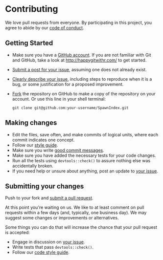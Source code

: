 # Contributing

We love pull requests from everyone.
By participating in this project,
you agree to abide by our [code of conduct](CONDUCT.md).

## Getting Started

* Make sure you have a [GitHub account](https://github.com/signup/free).
If you are not familiar with Git and GitHub,
take a look at <http://happygitwithr.com/> to get started.
* [Submit a post for your issue](https://github.com/grinnellm/SpawnIndex/issues/),
assuming one does not already exist.
* [Clearly describe your issue](ISSUE.md),
including steps to reproduce when it is a bug,
or some justification for a proposed improvement.
* [Fork](https://github.com/grinnellm/SpawnIndex/#fork-destination-box)
the repository on GitHub to make a copy of the repository on your account.
Or use this line in your shell terminal:

    `git clone git@github.com:your-username/SpawnIndex.git`

## Making changes

* Edit the files, save often, and make commits of logical units,
where each commit indicates one concept.
* Follow our [style guide](http://adv-r.had.co.nz/Style.html).
* Make sure you write
[good commit messages](http://tbaggery.com/2008/04/19/a-note-about-git-commit-messages.html).
* Make sure you have added the necessary tests for your code changes.
* Run all the tests using `devtools::check()`
to assure nothing else was accidentally broken.
* If you need help or unsure about anything,
post an update to [your issue](https://github.com/grinnellm/SpawnIndex/issues/).

## Submitting your changes

Push to your fork and
[submit a pull request](https://github.com/grinnellm/SpawnIndex/compare/).

At this point you're waiting on us.
We like to at least comment on pull requests
within a few days (and, typically, one business day).
We may suggest some changes or improvements or alternatives.

Some things you can do that will increase the chance
that your pull request is accepted:

* Engage in discussion on
[your issue](https://github.com/grinnellm/SpawnIndex/issues/).
* Write tests that pass `devtools::check()`.
* Follow our [code style guide](http://adv-r.had.co.nz/Style.html).
